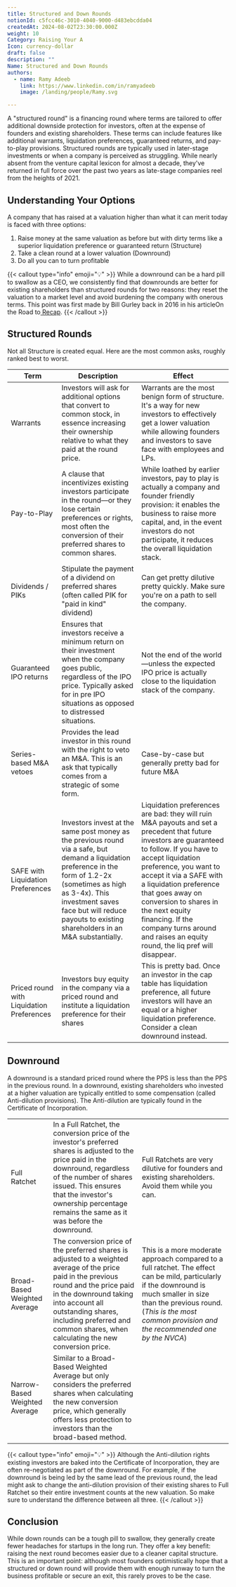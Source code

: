```yaml
---
title: Structured and Down Rounds
notionId: c5fcc46c-3010-4040-9000-d483ebcdda04
createdAt: 2024-08-02T23:30:00.000Z
weight: 10
Category: Raising Your A
Icon: currency-dollar
draft: false
description: ""
Name: Structured and Down Rounds
authors:
  - name: Ramy Adeeb
    link: https://www.linkedin.com/in/ramyadeeb
    image: /landing/people/Ramy.svg

---
```



A "structured round" is a financing round where terms are tailored to offer additional downside protection for investors, often at the expense of founders and existing shareholders. These terms can include features like additional warrants, liquidation preferences, guaranteed returns, and pay-to-play provisions. Structured rounds are typically used in later-stage investments or when a company is perceived as struggling. While nearly absent from the venture capital lexicon for almost a decade, they've returned in full force over the past two years as late-stage companies reel from the heights of 2021.


## Understanding Your Options


A company that has raised at a valuation higher than what it can merit today is faced with three options:

1. Raise money at the same valuation as before but with dirty terms like a superior liquidation preference or guaranteed return (Structure)
2. Take a clean round at a lower valuation (Downround)
3. Do all you can to turn profitable

{{< callout type="info" emoji="💡" >}}
While a downround can be a hard pill to swallow as a CEO, we consistently find that downrounds are better for existing shareholders than structured rounds for two reasons: they reset the valuation to a market level and avoid burdening the company with onerous terms. This point was first made by Bill Gurley back in 2016 in his articleOn the Road to[ Recap](https://abovethecrowd.com/2016/04/21/on-the-road-to-recap/).
{{< /callout >}}


## Structured Rounds


Not all Structure is created equal. Here are the most common asks, roughly ranked best to worst.


| Term                                       | Description                                                                                                                                                                                                                                                            | Effect                                                                                                                                                                                                                                                                                                                                                                                                   |
| ------------------------------------------ | ---------------------------------------------------------------------------------------------------------------------------------------------------------------------------------------------------------------------------------------------------------------------- | -------------------------------------------------------------------------------------------------------------------------------------------------------------------------------------------------------------------------------------------------------------------------------------------------------------------------------------------------------------------------------------------------------- |
| Warrants                                   | Investors will ask for additional options that convert to common stock, in essence increasing their ownership relative to what they paid at the round price.                                                                                                           | Warrants are the most benign form of structure. It's a way for new investors to effectively get a lower valuation while allowing founders and investors to save face with employees and LPs.                                                                                                                                                                                                             |
| Pay-to-Play                                | A clause that incentivizes existing investors participate in the round—or they lose certain preferences or rights, most often the conversion of their preferred shares to common shares.                                                                               | While loathed by earlier investors, pay to play is actually a company and founder friendly provision: it enables the business to raise more capital, and, in the event investors do not participate, it reduces the overall liquidation stack.                                                                                                                                                           |
| Dividends / PIKs                           | Stipulate the payment of a dividend on preferred shares (often called PIK for "paid in kind" dividend)                                                                                                                                                                 | Can get pretty dilutive pretty quickly. Make sure you're on a path to sell the company.                                                                                                                                                                                                                                                                                                                  |
| Guaranteed IPO returns                     | Ensures that investors receive a minimum return on their investment when the company goes public, regardless of the IPO price. Typically asked for in pre IPO situations as opposed to distressed situations.                                                          | Not the end of the world—unless the expected IPO price is actually close to the liquidation stack of the company.                                                                                                                                                                                                                                                                                        |
| Series-based M&A vetoes                    | Provides the lead investor in this round with the right to veto an M&A.  This is an ask that typically comes from a strategic of some form.                                                                                                                            | Case-by-case but generally pretty bad for future M&A                                                                                                                                                                                                                                                                                                                                                     |
| SAFE with Liquidation Preferences          | Investors invest at the same post money as the previous round via a safe, but demand a liquidation preference in the form of 1.2-2x (sometimes as high as 3-4x).  This investment saves face but will reduce payouts to existing shareholders in an M&A substantially. | Liquidation preferences are bad: they will ruin M&A payouts and set a precedent that  future investors are guaranteed to follow.  If you have to accept liquidation preference, you want to accept it via a SAFE with a liquidation preference that goes away on conversion to shares in the next equity financing. If the company turns around and raises an equity round, the liq pref will disappear. |
| Priced round  with Liquidation Preferences | Investors buy equity in the company via a priced round and institute a liquidation preference for their shares                                                                                                                                                         | This is pretty bad.  Once an investor in the cap table has liquidation preference, all future investors will have an equal or a higher liquidation preference.  Consider a clean downround instead.                                                                                                                                                                                                      |


## Downround


A downround is a standard priced round where the PPS is less than the PPS in the previous round. In a downround, existing shareholders who invested at a higher valuation are typically entitled to some compensation (called Anti-dilution provisions). The Anti-dilution are typically found in the Certificate of Incorporation.


|                               |                                                                                                                                                                                                                                                                                          |                                                                                                                                                                                                                                               |
| ----------------------------- | ---------------------------------------------------------------------------------------------------------------------------------------------------------------------------------------------------------------------------------------------------------------------------------------- | --------------------------------------------------------------------------------------------------------------------------------------------------------------------------------------------------------------------------------------------- |
| Full Ratchet                  | In a Full Ratchet, the conversion price of the investor's preferred shares is adjusted to the price paid in the downround, regardless of the number of shares issued. This ensures that the investor's ownership percentage remains the same as it was before the downround.             | Full Ratchets are very dilutive for founders and existing shareholders.  Avoid them while you can.                                                                                                                                            |
| Broad-Based Weighted Average  | The conversion price of the preferred shares is adjusted to a weighted average of the price paid in the previous round and the price paid in the downround taking into account all outstanding shares, including preferred and common shares, when calculating the new conversion price. | This is a more moderate approach compared to a full ratchet. The effect can be mild, particularly if the downround is much smaller in size than the previous round. (_This is the most common provision and the recommended one by the NVCA_) |
| Narrow-Based Weighted Average | Similar to a Broad-Based Weighted Average but only considers the preferred shares when calculating the new conversion price, which generally offers less protection to investors than the broad-based method.                                                                            |                                                                                                                                                                                                                                               |


{{< callout type="info" emoji="💡" >}}
Although the Anti-dilution rights existing investors are baked into the Certificate of Incorporation, they are often re-negotiated as part of the downround. For example,  if the downround is being led by the same lead of the previous round, the lead might ask to change the anti-dilution provision of their existing shares to Full Ratchet so their entire investment counts at the new valuation. So make sure to understand the difference between all three.
{{< /callout >}}


## Conclusion


While down rounds can be a tough pill to swallow, they generally create fewer headaches for startups in the long run. They offer a key benefit: raising the next round becomes easier due to a cleaner capital structure. This is an important point: although most founders optimistically hope that a structured or down round will provide them with enough runway to turn the business profitable or secure an exit, this rarely proves to be the case.


